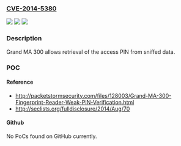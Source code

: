 ### [CVE-2014-5380](https://cve.mitre.org/cgi-bin/cvename.cgi?name=CVE-2014-5380)
![](https://img.shields.io/static/v1?label=Product&message=n%2Fa&color=blue)
![](https://img.shields.io/static/v1?label=Version&message=n%2Fa&color=blue)
![](https://img.shields.io/static/v1?label=Vulnerability&message=n%2Fa&color=brighgreen)

### Description

Grand MA 300 allows retrieval of the access PIN from sniffed data.

### POC

#### Reference
- http://packetstormsecurity.com/files/128003/Grand-MA-300-Fingerprint-Reader-Weak-PIN-Verification.html
- http://seclists.org/fulldisclosure/2014/Aug/70

#### Github
No PoCs found on GitHub currently.

